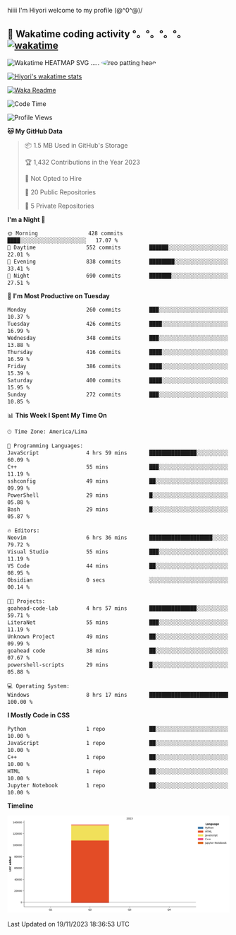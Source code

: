 hiiii I'm Hiyori welcome to my profile \(@^0^@)/

## 🦄 Wakatime coding activity °。°。°。°。[![wakatime](https://wakatime.com/badge/user/49dba2c5-26e1-43a7-9d07-e0f8613d1227.svg)](https://wakatime.com/@49dba2c5-26e1-43a7-9d07-e0f8613d1227) 
<img src="https://wakatime.com/share/@ziajoriii7/ef87015d-57e0-4afb-bb56-1a99a24ea312.svg" width="600" alt="Wakatime HEATMAP SVG"/> ..... <img src="https://i.postimg.cc/RFM2CQFY/reo-patting.webp" alt="reo patting head" width="200" style="border-radius: 50%;">

 [![Hiyori's wakatime stats](https://github-readme-stats.vercel.app/api/wakatime?username=ziajoriii7&theme=buefy&range=last_year&is_including_today=true&layout=compact&hide=markdown)](https://github.com/anuraghazra/github-readme-stats)
 

[![Waka Readme](https://github.com/hiyorijl/hiyorijl/actions/workflows/Waka%20Readme.yml/badge.svg)](https://github.com/hiyorijl/hiyorijl/actions/workflows/Waka%20Readme.yml)

<!--START_SECTION:waka-->
![Code Time](http://img.shields.io/badge/Code%20Time-492%20hrs-blue)

![Profile Views](http://img.shields.io/badge/Profile%20Views-0-blue)

**🐱 My GitHub Data** 

> 📦 1.5 MB Used in GitHub's Storage 
 > 
> 🏆 1,432 Contributions in the Year 2023
 > 
> 🚫 Not Opted to Hire
 > 
> 📜 20 Public Repositories 
 > 
> 🔑 5 Private Repositories 
 > 
**I'm a Night 🦉** 

```text
🌞 Morning                428 commits         ████░░░░░░░░░░░░░░░░░░░░░   17.07 % 
🌆 Daytime                552 commits         ██████░░░░░░░░░░░░░░░░░░░   22.01 % 
🌃 Evening                838 commits         ████████░░░░░░░░░░░░░░░░░   33.41 % 
🌙 Night                  690 commits         ███████░░░░░░░░░░░░░░░░░░   27.51 % 
```
📅 **I'm Most Productive on Tuesday** 

```text
Monday                   260 commits         ███░░░░░░░░░░░░░░░░░░░░░░   10.37 % 
Tuesday                  426 commits         ████░░░░░░░░░░░░░░░░░░░░░   16.99 % 
Wednesday                348 commits         ███░░░░░░░░░░░░░░░░░░░░░░   13.88 % 
Thursday                 416 commits         ████░░░░░░░░░░░░░░░░░░░░░   16.59 % 
Friday                   386 commits         ████░░░░░░░░░░░░░░░░░░░░░   15.39 % 
Saturday                 400 commits         ████░░░░░░░░░░░░░░░░░░░░░   15.95 % 
Sunday                   272 commits         ███░░░░░░░░░░░░░░░░░░░░░░   10.85 % 
```


📊 **This Week I Spent My Time On** 

```text
🕑︎ Time Zone: America/Lima

💬 Programming Languages: 
JavaScript               4 hrs 59 mins       ███████████████░░░░░░░░░░   60.09 % 
C++                      55 mins             ███░░░░░░░░░░░░░░░░░░░░░░   11.19 % 
sshconfig                49 mins             ██░░░░░░░░░░░░░░░░░░░░░░░   09.99 % 
PowerShell               29 mins             █░░░░░░░░░░░░░░░░░░░░░░░░   05.88 % 
Bash                     29 mins             █░░░░░░░░░░░░░░░░░░░░░░░░   05.87 % 

🔥 Editors: 
Neovim                   6 hrs 36 mins       ████████████████████░░░░░   79.72 % 
Visual Studio            55 mins             ███░░░░░░░░░░░░░░░░░░░░░░   11.19 % 
VS Code                  44 mins             ██░░░░░░░░░░░░░░░░░░░░░░░   08.95 % 
Obsidian                 0 secs              ░░░░░░░░░░░░░░░░░░░░░░░░░   00.14 % 

🐱‍💻 Projects: 
goahead-code-lab         4 hrs 57 mins       ███████████████░░░░░░░░░░   59.71 % 
LiteraNet                55 mins             ███░░░░░░░░░░░░░░░░░░░░░░   11.19 % 
Unknown Project          49 mins             ██░░░░░░░░░░░░░░░░░░░░░░░   09.99 % 
goahead code             38 mins             ██░░░░░░░░░░░░░░░░░░░░░░░   07.67 % 
powershell-scripts       29 mins             █░░░░░░░░░░░░░░░░░░░░░░░░   05.88 % 

💻 Operating System: 
Windows                  8 hrs 17 mins       █████████████████████████   100.00 % 
```

**I Mostly Code in CSS** 

```text
Python                   1 repo              ██░░░░░░░░░░░░░░░░░░░░░░░   10.00 % 
JavaScript               1 repo              ██░░░░░░░░░░░░░░░░░░░░░░░   10.00 % 
C++                      1 repo              ██░░░░░░░░░░░░░░░░░░░░░░░   10.00 % 
HTML                     1 repo              ██░░░░░░░░░░░░░░░░░░░░░░░   10.00 % 
Jupyter Notebook         1 repo              ██░░░░░░░░░░░░░░░░░░░░░░░   10.00 % 
```



**Timeline**

![Lines of Code chart](https://raw.githubusercontent.com/hiyorijl/hiyorijl/main/assets/bar_graph.png)


 Last Updated on 19/11/2023 18:36:53 UTC
<!--END_SECTION:waka-->
